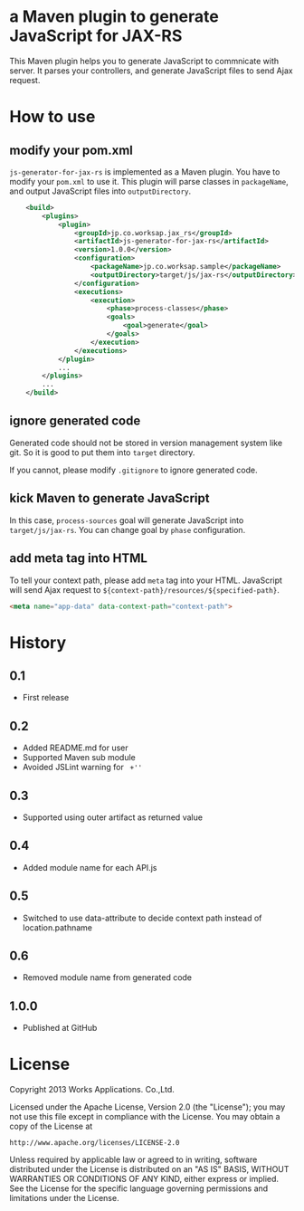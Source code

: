 # a Maven plugin to generate JavaScript for JAX-RS
This Maven plugin helps you to generate JavaScript to commnicate with server.
It parses your controllers, and generate JavaScript files to send Ajax request.

# How to use

## modify your pom.xml
`js-generator-for-jax-rs` is implemented as a Maven plugin. You have to modify your `pom.xml` to use it.
This plugin will parse classes in `packageName`, and output JavaScript files into `outputDirectory`.

```xml
    <build>
        <plugins>
            <plugin>
                <groupId>jp.co.worksap.jax_rs</groupId>
                <artifactId>js-generator-for-jax-rs</artifactId>
                <version>1.0.0</version>
                <configuration>
                    <packageName>jp.co.worksap.sample</packageName>
                    <outputDirectory>target/js/jax-rs</outputDirectory>
                </configuration>
                <executions>
                    <execution>
                        <phase>process-classes</phase>
                        <goals>
                            <goal>generate</goal>
                        </goals>
                    </execution>
                </executions>
            </plugin>
            ...
        </plugins>
        ...
    </build>
```

## ignore generated code
Generated code should not be stored in version management system like git.
So it is good to put them into `target` directory.

If you cannot, please modify `.gitignore` to ignore generated code.

## kick Maven to generate JavaScript
In this case, `process-sources` goal will generate JavaScript into `target/js/jax-rs`.
You can change goal by `phase` configuration.

## add meta tag into HTML
To tell your context path, please add `meta` tag into your HTML.
JavaScript will send Ajax request to `${context-path}/resources/${specified-path}`.

```html
<meta name="app-data" data-context-path="context-path">
```


# History

## 0.1

* First release

## 0.2

* Added README.md for user
* Supported Maven sub module
* Avoided JSLint warning for ` +''`

## 0.3

* Supported using outer artifact as returned value

## 0.4

* Added module name for each API.js

## 0.5

* Switched to use data-attribute to decide context path instead of location.pathname

## 0.6 

* Removed module name from generated code

## 1.0.0

* Published at GitHub


# License

Copyright 2013 Works Applications. Co.,Ltd.

Licensed under the Apache License, Version 2.0 (the "License");
you may not use this file except in compliance with the License.
You may obtain a copy of the License at

    http://www.apache.org/licenses/LICENSE-2.0

Unless required by applicable law or agreed to in writing, software
distributed under the License is distributed on an "AS IS" BASIS,
WITHOUT WARRANTIES OR CONDITIONS OF ANY KIND, either express or implied.
See the License for the specific language governing permissions and
limitations under the License.
